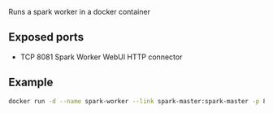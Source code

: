 Runs a spark worker in a docker container

## Exposed ports

* TCP   8081	Spark Worker WebUI HTTP connector

## Example

```bash
docker run -d --name spark-worker --link spark-master:spark-master -p 8080:8080 -p 7077:7077 hauptmedia/spark-worker
```

